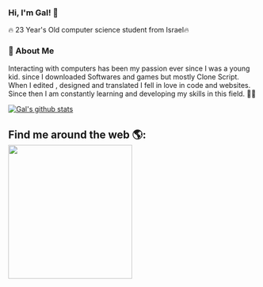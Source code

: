 ### Hi, I'm Gal! 👋
🔥 23 Year's Old computer science student from Israel🔥
### 💬 About Me 
Interacting with computers has been my passion ever since I was a young kid. 
since I downloaded Softwares and games but mostly Clone Script.
When I edited , designed and translated I fell in love in code and websites. 
Since then I am constantly learning and developing my skills in this field. 👨‍💻

[![Gal's github stats](https://github-readme-stats.vercel.app/api?username=gal-dahan)](https://github.com/gal-dahan/github-readme-stats)

## Find me around the web 🌎: <a href="https://github.com/sponsors/gal-dahan"><img align="left" width="250" height="270" src="https://image.freepik.com/free-vector/young-freelancer-programmer-coding-with-laptop-vector-geek-character-isolated-white-background_53562-11083.jpg"></a>


<!--
**gal-dahan/Gal-Dahan** is a ✨ _special_ ✨ repository because its `README.md` (this file) appears on your GitHub profile.

Here are some ideas to get you started:

- 🔭 I’m currently working on ...
- 🌱 I’m currently learning ...
- 👯 I’m looking to collaborate on ...
- 🤔 I’m looking for help with ...
- 💬 Ask me about ...
- 📫 How to reach me: ...
- 😄 Pronouns: ...
- ⚡ Fun fact: ...
-->
